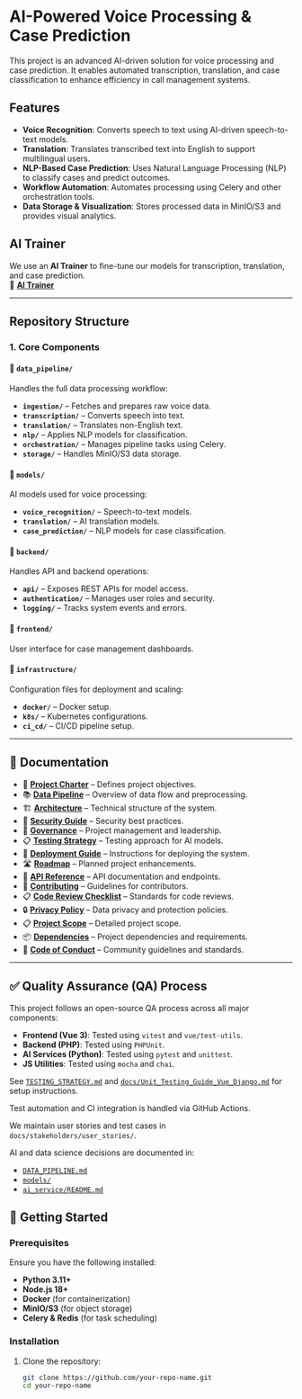 # AI-Powered Voice Processing & Case Prediction

This project is an advanced AI-driven solution for voice processing and case prediction. It enables automated transcription, translation, and case classification to enhance efficiency in call management systems.

## Features
- **Voice Recognition**: Converts speech to text using AI-driven speech-to-text models.
- **Translation**: Translates transcribed text into English to support multilingual users.
- **NLP-Based Case Prediction**: Uses Natural Language Processing (NLP) to classify cases and predict outcomes.
- **Workflow Automation**: Automates processing using Celery and other orchestration tools.
- **Data Storage & Visualization**: Stores processed data in MinIO/S3 and provides visual analytics.

## AI Trainer
We use an **AI Trainer** to fine-tune our models for transcription, translation, and case prediction.  
🔗 **[AI Trainer](https://aitrainer.bitz-itc.com/)**  

---

## Repository Structure

### **1. Core Components**
#### 📂 `data_pipeline/`
Handles the full data processing workflow:
- **`ingestion/`** – Fetches and prepares raw voice data.
- **`transcription/`** – Converts speech into text.
- **`translation/`** – Translates non-English text.
- **`nlp/`** – Applies NLP models for classification.
- **`orchestration/`** – Manages pipeline tasks using Celery.
- **`storage/`** – Handles MinIO/S3 data storage.

#### 📂 `models/`
AI models used for voice processing:
- **`voice_recognition/`** – Speech-to-text models.
- **`translation/`** – AI translation models.
- **`case_prediction/`** – NLP models for case classification.

#### 📂 `backend/`
Handles API and backend operations:
- **`api/`** – Exposes REST APIs for model access.
- **`authentication/`** – Manages user roles and security.
- **`logging/`** – Tracks system events and errors.

#### 📂 `frontend/`
User interface for case management dashboards.

#### 📂 `infrastructure/`
Configuration files for deployment and scaling:
- **`docker/`** – Docker setup.
- **`k8s/`** – Kubernetes configurations.
- **`ci_cd/`** – CI/CD pipeline setup.

---

## 📖 Documentation
- 📜 **[Project Charter](project_docs/PROJECT_CHARTER.md)** – Defines project objectives.
- 📚 **[Data Pipeline](project_docs/DATA_PIPELINE.md)** – Overview of data flow and preprocessing.
- 🏗 **[Architecture](project_docs/ARCHITECTURE.md)** – Technical structure of the system.
- 🔐 **[Security Guide](project_docs/SECURITY.md)** – Security best practices.
- 📜 **[Governance](project_docs/GOVERNANCE.md)** – Project management and leadership.
- 📋 **[Testing Strategy](project_docs/TESTING_STRATEGY.md)** – Testing approach for AI models.
- 🚀 **[Deployment Guide](project_docs/DEPLOYMENT_GUIDE.md)** – Instructions for deploying the system.
- 🛣 **[Roadmap](project_docs/ROADMAP.md)** – Planned project enhancements.
- 📝 **[API Reference](project_docs/API_REFERENCE.md)** – API documentation and endpoints.
- 🤝 **[Contributing](project_docs/CONTRIBUTING.md)** – Guidelines for contributors.
- 📋 **[Code Review Checklist](project_docs/CODE_REVIEW_CHECKLIST.md)** – Standards for code reviews.
- 🔒 **[Privacy Policy](project_docs/PRIVACY_POLICY.md)** – Data privacy and protection policies.
- 📋 **[Project Scope](project_docs/Project%20Scope%20Document%20-%20OPENCHSAI.md)** – Detailed project scope.
- 📦 **[Dependencies](project_docs/DEPENDANCIES.md)** – Project dependencies and requirements.
- 📜 **[Code of Conduct](project_docs/CODE_OF_CONDUCT.md)** – Community guidelines and standards.

---


## ✅ Quality Assurance (QA) Process

This project follows an open-source QA process across all major components:

- **Frontend (Vue 3)**: Tested using `vitest` and `vue/test-utils`.
- **Backend (PHP)**: Tested using `PHPUnit`.
- **AI Services (Python)**: Tested using `pytest` and `unittest`.
- **JS Utilities**: Tested using `mocha` and `chai`.

See [`TESTING_STRATEGY.md`](./TESTING_STRATEGY.md) and [`docs/Unit_Testing_Guide_Vue_Django.md`](./docs/Unit_Testing_Guide_Vue_Django.md) for setup instructions.

Test automation and CI integration is handled via GitHub Actions.

We maintain user stories and test cases in `docs/stakeholders/user_stories/`.

AI and data science decisions are documented in:
- [`DATA_PIPELINE.md`](./DATA_PIPELINE.md)
- [`models/`](./models/)
- [`ai_service/README.md`](./ai_service/README.md)


## 🚀 Getting Started

### **Prerequisites**
Ensure you have the following installed:
- **Python 3.11+**
- **Node.js 18+**
- **Docker** (for containerization)
- **MinIO/S3** (for object storage)
- **Celery & Redis** (for task scheduling)

### **Installation**
1. Clone the repository:
   ```sh
   git clone https://github.com/your-repo-name.git
   cd your-repo-name
